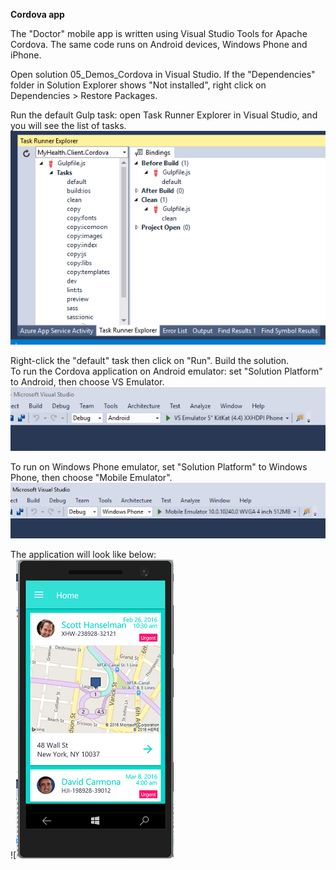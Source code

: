 **Cordova app**

The "Doctor" mobile app is written using Visual Studio Tools for Apache Cordova. The same code runs on Android devices, Windows Phone and iPhone.   

Open solution 05_Demos_Cordova in Visual Studio. If the "Dependencies" folder in Solution Explorer shows "Not installed", right click on Dependencies > Restore Packages.  

Run the default Gulp task: open Task Runner Explorer in Visual Studio, and you will see the list of tasks.  
![](https://github.com/alinapopa/Images/blob/master/HealthClinicWiki/Cordova/defaulttask.png)  

Right-click the "default" task then click on "Run". Build the solution.  
To run the Cordova application on Android emulator: set "Solution Platform" to Android, then choose VS Emulator.  
![](https://github.com/alinapopa/Images/blob/master/HealthClinicWiki/Cordova/androidemulator.png)

To run on Windows Phone emulator, set "Solution Platform" to Windows Phone, then choose "Mobile Emulator".  
![](https://github.com/alinapopa/Images/blob/master/HealthClinicWiki/Cordova/windowsphoneemulator.png)  

The application will look like below:  
![![](https://github.com/alinapopa/Images/blob/master/HealthClinicWiki/Cordova/wp.png)  
